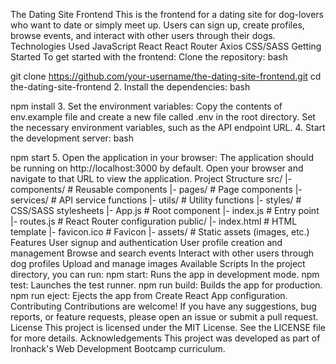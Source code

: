 The Dating Site Frontend
This is the frontend for a dating site for dog-lovers who want to date or simply meet up. Users can sign up, create profiles, browse events, and interact with other users through their dogs.
Technologies Used
JavaScript
React
React Router
Axios
CSS/SASS
Getting Started
To get started with the frontend:
Clone the repository:
bash

git clone https://github.com/your-username/the-dating-site-frontend.git
cd the-dating-site-frontend
2. Install the dependencies:
bash

npm install
3. Set the environment variables:
Copy the contents of env.example file and create a new file called .env in the root directory. Set the necessary environment variables, such as the API endpoint URL.
4. Start the development server:
bash

npm start
5. Open the application in your browser:
The application should be running on http://localhost:3000 by default. Open your browser and navigate to that URL to view the application.
Project Structure
src/
  |- components/          # Reusable components
  |- pages/               # Page components
  |- services/            # API service functions
  |- utils/               # Utility functions
  |- styles/              # CSS/SASS stylesheets
  |- App.js               # Root component
  |- index.js             # Entry point
  |- routes.js            # React Router configuration
public/
  |- index.html           # HTML template
  |- favicon.ico          # Favicon
  |- assets/              # Static assets (images, etc.)
Features
User signup and authentication
User profile creation and management
Browse and search events
Interact with other users through dog profiles
Upload and manage images
Available Scripts
In the project directory, you can run:
npm start: Runs the app in development mode.
npm test: Launches the test runner.
npm run build: Builds the app for production.
npm run eject: Ejects the app from Create React App configuration.
Contributing
Contributions are welcome! If you have any suggestions, bug reports, or feature requests, please open an issue or submit a pull request.
License
This project is licensed under the MIT License. See the LICENSE file for more details.
Acknowledgements
This project was developed as part of Ironhack's Web Development Bootcamp curriculum.